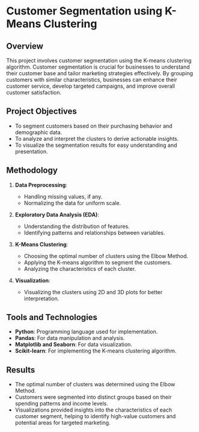 
# Customer Segmentation using K-Means Clustering

## Overview
This project involves customer segmentation using the K-means clustering algorithm. Customer segmentation is crucial for businesses to understand their customer base and tailor marketing strategies effectively. By grouping customers with similar characteristics, businesses can enhance their customer service, develop targeted campaigns, and improve overall customer satisfaction.

## Project Objectives
- To segment customers based on their purchasing behavior and demographic data.
- To analyze and interpret the clusters to derive actionable insights.
- To visualize the segmentation results for easy understanding and presentation.


## Methodology
1. **Data Preprocessing**: 
   - Handling missing values, if any.
   - Normalizing the data for uniform scale.

2. **Exploratory Data Analysis (EDA)**:
   - Understanding the distribution of features.
   - Identifying patterns and relationships between variables.

3. **K-Means Clustering**:
   - Choosing the optimal number of clusters using the Elbow Method.
   - Applying the K-means algorithm to segment the customers.
   - Analyzing the characteristics of each cluster.

4. **Visualization**:
   - Visualizing the clusters using 2D and 3D plots for better interpretation.

## Tools and Technologies
- **Python**: Programming language used for implementation.
- **Pandas**: For data manipulation and analysis.
- **Matplotlib and Seaborn**: For data visualization.
- **Scikit-learn**: For implementing the K-means clustering algorithm.

## Results
- The optimal number of clusters was determined using the Elbow Method.
- Customers were segmented into distinct groups based on their spending patterns and income levels.
- Visualizations provided insights into the characteristics of each customer segment, helping to identify high-value customers and potential areas for targeted marketing.


